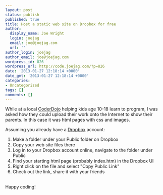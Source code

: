 ```yaml
---
layout: post
status: publish
published: true
title: Host a static web site on Dropbox for free
author:
  display_name: Joe Wright
  login: joejag
  email: joe@joejag.com
  url: ''
author_login: joejag
author_email: joe@joejag.com
wordpress_id: 826
wordpress_url: http://code.joejag.com/?p=826
date: '2013-01-27 12:18:14 +0000'
date_gmt: '2013-01-27 12:18:14 +0000'
categories:
- Uncategorized
tags: []
comments: []
---
```

<p>While at a local <a href="http:&#47;&#47;coderdojo.com&#47;">CoderDojo</a> helping kids age 10-18 learn to program, I was asked how they could upload their work onto the Internet to show their parents. In this case it was html pages with css and images.</p>
<p>Assuming you already have a <a href="https:&#47;&#47;www.dropbox.com&#47;home">Dropbox</a> account:</p>
<ol>
<li>Make a folder under your Public folder on Dropbox</li>
<li>Copy your web site files there</li>
<li>Log in to your Dropbox account online, navigate to the folder under Public</li>
<li>Find your starting html page (probably index.htm) in the Dropbox UI</li>
<li>Right click on the file and select "Copy Public Link"</li>
<li>Check out the link, share it with your friends</li><br />
</ol></p>
<p>Happy coding!</p>
